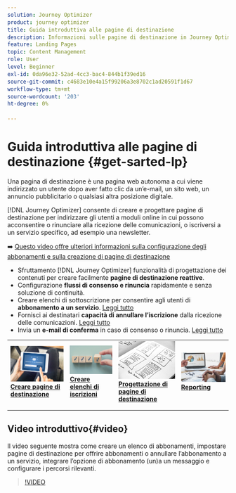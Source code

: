 ```yaml
---
solution: Journey Optimizer
product: journey optimizer
title: Guida introduttiva alle pagine di destinazione
description: Informazioni sulle pagine di destinazione in Journey Optimizer
feature: Landing Pages
topic: Content Management
role: User
level: Beginner
exl-id: 0da96e32-52ad-4cc3-bac4-844b1f39ed16
source-git-commit: c4683e10e4a15f99206a3e8702c1ad20591f1d67
workflow-type: tm+mt
source-wordcount: '203'
ht-degree: 0%

---
```


# Guida introduttiva alle pagine di destinazione {#get-sarted-lp}

Una pagina di destinazione è una pagina web autonoma a cui viene indirizzato un utente dopo aver fatto clic da un’e-mail, un sito web, un annuncio pubblicitario o qualsiasi altra posizione digitale.

[!DNL Journey Optimizer] consente di creare e progettare pagine di destinazione per indirizzare gli utenti a moduli online in cui possono acconsentire o rinunciare alla ricezione delle comunicazioni, o iscriversi a un servizio specifico, ad esempio una newsletter.

➡️ [Questo video offre ulteriori informazioni sulla configurazione degli abbonamenti e sulla creazione di pagine di destinazione](#video)

* Sfruttamento [!DNL Journey Optimizer] funzionalità di progettazione dei contenuti per creare facilmente **pagine di destinazione reattive**.
* Configurazione **flussi di consenso e rinuncia** rapidamente e senza soluzione di continuità.
* Creare elenchi di sottoscrizione per consentire agli utenti di **abbonamento a un servizio**. [Leggi tutto](lp-use-cases.md#subscription-to-a-service)
* Fornisci ai destinatari **capacità di annullare l’iscrizione** dalla ricezione delle comunicazioni. [Leggi tutto](lp-use-cases.md#opt-out)
* Invia un **e-mail di conferma** in caso di consenso o rinuncia. [Leggi tutto](lp-use-cases.md#send-confirmation-email)

<table style="table-layout:fixed"><tr style="border: 0;">
<td>
<a href="create-lp.md">
<img alt="Lead" src="../assets/do-not-localize/lp-subscription.jpeg">
</a>
<div><a href="create-lp.md"><strong>Creare pagine di destinazione</strong>
</div>
<p>
</td>
<td>
<a href="subscription-list.md">
<img alt="Infrequente" src="../assets/do-not-localize/lp-list.jpg">
</a>
<div>
<a href="subscription-list.md"><strong>Creare elenchi di iscrizioni</strong></a>
</div>
<p></td>
<td>
<a href="design-lp.md">
<img alt="Convalida" src="../assets/do-not-localize/lp-design.jpg">
</a>
<div>
<a href="design-lp.md"><strong>Progettazione di pagine di destinazione</strong></a>
</div>
<p>
</td>
<td>
<a href="../reports/lp-report-live.md">
<img alt="Convalida" src="../assets/do-not-localize/lp-reporting.jpg">
</a>
<div>
<a href="../reports/lp-report-live.md"><strong>Reporting</strong></a>
</div>
<p>
</td>
</tr></table>

## Video introduttivo{#video}

Il video seguente mostra come creare un elenco di abbonamenti, impostare pagine di destinazione per offrire abbonamenti o annullare l’abbonamento a un servizio, integrare l’opzione di abbonamento (un)a un messaggio e configurare i percorsi rilevanti.

>[!VIDEO](https://video.tv.adobe.com/v/341280?quality=12&learn=on)